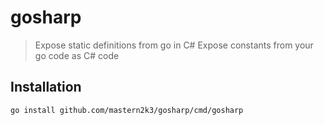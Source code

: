 # gosharp
> Expose static definitions from go in C#
Expose constants from your go code as C# code

## Installation
```sh
go install github.com/mastern2k3/gosharp/cmd/gosharp
```
